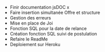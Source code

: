 - Finir documentation jsDOC x 
- Faire insertion simultanée Offre et structure
- Gestion des erreurs
- Mise en place de Joi
- Fonction SQL pour la date de relance
- Création fonction SQL suivi de postulation
- Refaire le ReadMe
- Deploiement sur Heroku